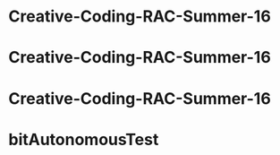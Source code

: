 # Creative-Coding-RAC-Summer-16
# Creative-Coding-RAC-Summer-16
# Creative-Coding-RAC-Summer-16
# bitAutonomousTest
